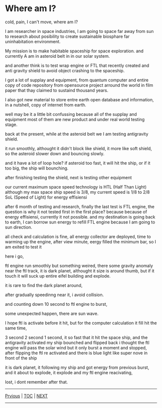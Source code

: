 # Where am I?

cold, pain, I can't move, where am I?

I am researcher in space industries, I am going to space far away from sun to research about posibility to create sustainable biosphare far uninhabitation environment. 

My mission is to make habitable spaceship for space exploration. and currently A am in asteroid belt in in our solar system.

and another think is to test wrap engine or FTL that recently created and anti gravity shield to avoid object crashing to the spaceship.

I got a lot of supplay and equipment, from quantum computer and entire copy of code repository from opensource project arround the world in film paper that thay claimed to sustaind thousand years.

I also got new material to store entre earth open database and information, in a nutshell, copy of internet from earth.

well may be it a little bit confussing because all of the supplay and equipment most of them are new product and under real world testing stage.

back at the present, while at the asteroid belt we I am testing antigravity shield.

it run smoothly, althought it didn't block like shield, it more like soft shield, so the asteroid slower down and bouncing slowly.

and it have a lot of loop hole? if asteroid too fast, it will hit the ship, or if it too big, the ship will bounching.

after finishing testing the shield, next is testing other equipment

our current maximum space speed technology is HTL (Half Than Light) although my max space ship speed is 3/8, my current speed is 1/8 to 2/8 SoL (Speed of Light) for energy effisiensi

after 6 month of testing and research, finally the last test is FTL engine, the question is why it not tested first in the first place? because because of energy effisiensi, currently it not possible. and my destination is going back to earth, I can borrow sun energy to refill FTL engine because I am going to sun direction.

all check and calculation is fine, all energy collector are deployed, time to warming up the engine, after view minute, eergy filled the minimum bar, so I am exited to test it

here i go,

ftl engine run smoothly but something weired, there some gravity anomaly near the ftl track, it is dark planet, althought it size is around thumb, but if it touch it will suck up entire eifel building and explode.

it is rare to find the dark planet around,

after gradually speedinng near it, i avoid collision. 

and counting down 10 second to ftl engine to burst,

some unexpected happen, there are sun wave.

I hope ftl is activate before it hit, but for the computer calculation it fill hit the same time, 

3 second 2 second 1 second, it so fast that it hit the space ship, and the antigravity activated my ship bounched and flipped back i thought the ftl engine will pass the solar wind but it only burst a moment and stopped, after flipping the ftl re activated and there is blue light like super nove in front of the ship

it is dark planet, it following my ship and got energy from previous burst, and it about to explode, it explode and my ftl engine reacivating, 

lost, i dont remember after that.

<hr/>
<p align="center">
  
[Prvious]() | [TOC](https://github.com/mashanz/project-ens/blob/master/README.md) | [NEXT](https://github.com/mashanz/project-ens/blob/master/chapter_001.md) 

</p>
<hr/>